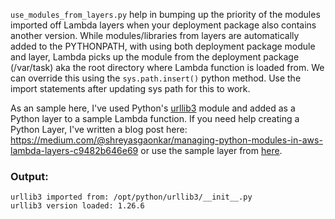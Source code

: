 ```use_modules_from_layers.py``` help in bumping up the priority of the modules imported off Lambda layers when your deployment package also contains another version. While modules/libraries from layers are automatically added to the PYTHONPATH, with using both deployment package module and layer, Lambda picks up the module from the deployment package (/var/task) aka the root directory where Lambda function is loaded from. We can override this using the `sys.path.insert()` python method. Use the import statements after updating sys path for this to work.

As an sample here, I've used Python's [urllib3](https://pypi.org/project/urllib3/) module and added as a Python layer to a sample Lambda function. If you need help creating a Python Layer, I've written a blog post here: https://medium.com/@shreyasgaonkar/managing-python-modules-in-aws-lambda-layers-c9482b646e69 or use the sample layer from [here](lambda-layer/urllib3.zip).


### Output:

```
urllib3 imported from: /opt/python/urllib3/__init__.py
urllib3 version loaded: 1.26.6
```
